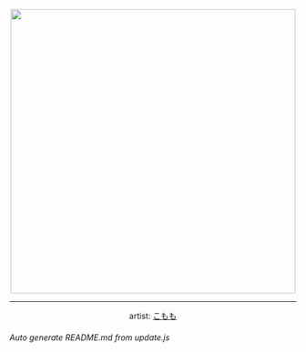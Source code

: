 
<p align="center">
  <img width="500" src="https://nekos.best/api/v2/neko/0025.png">
  <hr/>
  <center>
    artist: <a href="https://www.pixiv.net/en/artworks/73868072">こもも</a>
  </center>
</p>


###### Auto generate README.md from update.js


